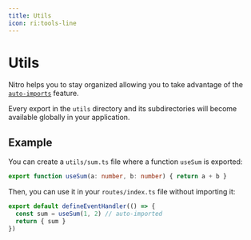 ```yaml
---
title: Utils
icon: ri:tools-line
---
```


# Utils

Nitro helps you to stay organized allowing you to take advantage of the [`auto-imports`](auto-imports.md) feature.

Every export in the `utils` directory and its subdirectories will become available globally in your application.

## Example

You can create a `utils/sum.ts` file where a function `useSum` is exported:

```ts [utils/sum.ts]
export function useSum(a: number, b: number) { return a + b }
```

Then, you can use it in your `routes/index.ts` file without importing it:

```ts [routes/index.ts]
export default defineEventHandler(() => {
  const sum = useSum(1, 2) // auto-imported
  return { sum }
})
```
